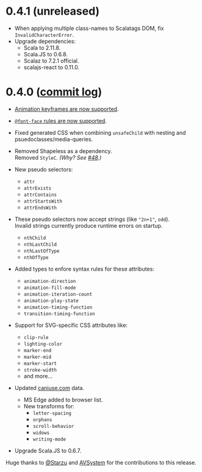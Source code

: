 # 0.4.1 (unreleased)

* When applying multiple class-names to Scalatags DOM, fix `InvalidCharacterError`.
* Upgrade dependencies:
  * Scala to 2.11.8.
  * Scala.JS to 0.6.8.
  * Scalaz to 7.2.1 official.
  * scalajs-react to 0.11.0.


# 0.4.0 ([commit log](https://github.com/japgolly/scalacss/compare/v0.3.2...v0.4.0))

* [Animation keyframes are now supported](../features/keyframes.md).

* [`@font-face` rules are now supported](../features/font_faces.md).

* Fixed generated CSS when combining `unsafeChild` with nesting and psuedoclasses/media-queries.

* Removed Shapeless as a dependency.
  <br>Removed `StyleC`. *(Why? See [#48](https://github.com/japgolly/scalacss/issues/48).)*


* New pseudo selectors:
  * `attr`
  * `attrExists`
  * `attrContains`
  * `attrStartsWith`
  * `attrEndsWith`


* These pseudo selectors now accept strings (like `"2n+1"`, `odd`).
  <br>Invalid strings currently produce runtime errors on startup.
  * `nthChild`
  * `nthLastChild`
  * `nthLastOfType`
  * `nthOfType`


* Added types to enfore syntax rules for these attributes:
  * `animation-direction`
  * `animation-fill-mode`
  * `animation-iteration-count`
  * `animation-play-state`
  * `animation-timing-function`
  * `transition-timing-function`


* Support for SVG-specific CSS attributes like:
  * `clip-rule`
  * `lighting-color`
  * `marker-end`
  * `marker-mid`
  * `marker-start`
  * `stroke-width`
  * and more...


* Updated [caniuse.com](http://caniuse.com/) data.
  * MS Edge added to browser list.
  * New transforms for:
    * `letter-spacing`
    * `orphans`
    * `scroll-behavior`
    * `widows`
    * `writing-mode`


* Upgrade Scala.JS to 0.6.7.


Huge thanks to [@Starzu](https://github.com/Starzu) and [AVSystem](http://www.avsystem.com/) for the contributions to this release.
